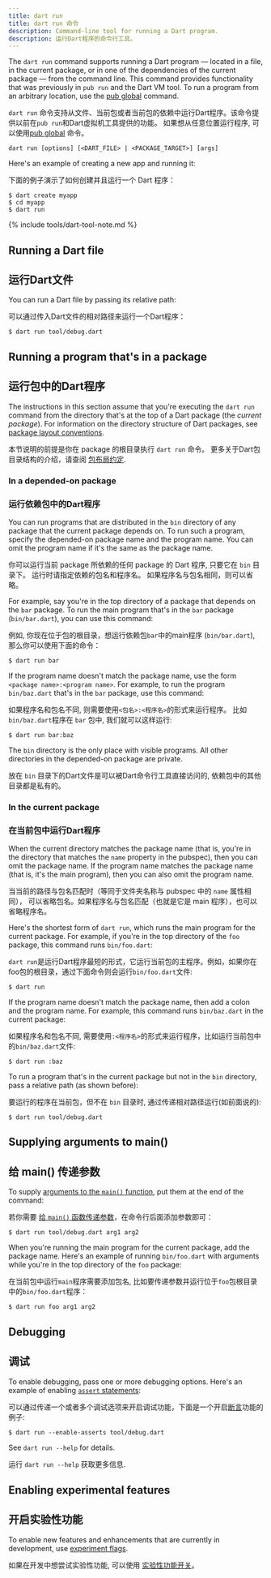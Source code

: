 ```yaml
---
title: dart run
title: dart run 命令
description: Command-line tool for running a Dart program.
description: 运行Dart程序的命令行工具。
---
```


The `dart run` command supports running a Dart program —
located in a file, in the current package, or in one of
the dependencies of the current package — from the command line.
This command provides functionality that was previously in `pub run`
and the Dart VM tool.
To run a program from an arbitrary location,
use the [pub global](/tools/pub/cmd/pub-global) command.

`dart run` 命令支持从文件、当前包或者当前包的依赖中运行Dart程序。该命令提供以前在`pub run`和Dart虚拟机工具提供的功能。
如果想从任意位置运行程序, 可以使用[pub global](/tools/pub/cmd/pub-global) 命令。

```
dart run [options] [<DART_FILE> | <PACKAGE_TARGET>] [args]
```

Here's an example of creating a new app and running it:

下面的例子演示了如何创建并且运行一个 Dart 程序：

```terminal
$ dart create myapp
$ cd myapp
$ dart run
```

{% include tools/dart-tool-note.md %}

## Running a Dart file

## 运行Dart文件

You can run a Dart file by passing its relative path:

可以通过传入Dart文件的相对路径来运行一个Dart程序：

```terminal
$ dart run tool/debug.dart
```

## Running a program that's in a package

## 运行包中的Dart程序

The instructions in this section assume that
you're executing the `dart run` command
from the directory that's at the top of a Dart package
(the _current package_).
For information on the directory structure of Dart packages, see
[package layout conventions](/guides/libraries/create-library-packages).

本节说明的前提是你在 package 的根目录执行 `dart run` 命令。
更多关于Dart包目录结构的介绍，请查阅
[包布局约定](/guides/libraries/create-library-packages).

### In a depended-on package

### 运行依赖包中的Dart程序

You can run programs that are
distributed in the `bin` directory of any package
that the current package depends on.
To run such a program,
specify the depended-on package name and the program name.
You can omit the program name if it's the same as the package name.

你可以运行当前 package 所依赖的任何 package 的 Dart 程序, 只要它在 `bin` 目录下。
运行时请指定依赖的包名和程序名。
如果程序名与包名相同，则可以省略。

For example, say you're in the top directory of a package
that depends on the `bar` package.
To run the main program that's in the `bar` package (`bin/bar.dart`),
you can use this command:

例如, 你现在位于包的根目录，想运行依赖包`bar`中的main程序 (`bin/bar.dart`), 那么你可以使用下面的命令：

```terminal
$ dart run bar
```

If the program name doesn't match the package name,
use the form `<package name>:<program name>`. For example,
to run the program `bin/baz.dart` that's in the `bar` package,
use this command:

如果程序名和包名不同, 则需要使用`<包名>:<程序名>`的形式来运行程序。
比如 `bin/baz.dart`程序在 `bar` 包中, 我们就可以这样运行:

```terminal
$ dart run bar:baz
```

The `bin` directory is the only place with visible programs.
All other directories in the depended-on package are private.

放在 `bin` 目录下的Dart文件是可以被Dart命令行工具直接访问的, 依赖包中的其他目录都是私有的。

### In the current package

### 在当前包中运行Dart程序

When the current directory matches the package name
(that is, you're in the directory that matches
the `name` property in the pubspec),
then you can omit the package name.
If the program name matches the package name
(that is, it's the main program),
then you can also omit the program name.

当当前的路径与包名匹配时（等同于文件夹名称与 pubspec 中的 `name` 属性相同），
可以省略包名。如果程序名与包名匹配（也就是它是 main 程序），也可以省略程序名。

Here's the shortest form of `dart run`,
which runs the main program for the current package.
For example, if you're in the top directory of the `foo` package,
this command runs `bin/foo.dart`:

`dart run`是运行Dart程序最短的形式，它运行当前包的主程序。例如，如果你在foo包的根目录，通过下面命令则会运行`bin/foo.dart`文件:

```terminal
$ dart run
```

If the program name doesn't match the package name,
then add a colon and the program name.
For example, this command runs `bin/baz.dart` in the current package:

如果程序名和包名不同, 需要使用`:<程序名>`的形式来运行程序，比如运行当前包中的`bin/baz.dart`文件:

```terminal
$ dart run :baz
```

To run a program that's in the current package but not in the `bin` directory,
pass a relative path (as shown before):

要运行的程序在当前包，但不在 `bin` 目录时, 通过传递相对路径运行(如前面说的):

```terminal
$ dart run tool/debug.dart
```

## Supplying arguments to main()

## 给 main() 传递参数

To supply [arguments to the `main()` function][args],
put them at the end of the command:

若你需要 [给 `main()` 函数传递参数][args]，在命令行后面添加参数即可：

```terminal
$ dart run tool/debug.dart arg1 arg2
```

When you're running the main program for the current package,
add the package name.
Here's an example of running `bin/foo.dart` with arguments
while you're in the top directory of the `foo` package:

在当前包中运行`main`程序需要添加包名, 比如要传递参数并运行位于`foo`包根目录中的`bin/foo.dart`程序：

```terminal
$ dart run foo arg1 arg2
```

[args]: /guides/language/language-tour#the-main-function

## Debugging

## 调试

To enable debugging, pass one or more debugging options.
Here's an example of enabling [`assert` statements][assert]:

可以通过传递一个或者多个调试选项来开启调试功能，下面是一个开启[断言][assert]功能的例子:

```terminal
$ dart run --enable-asserts tool/debug.dart
```

See `dart run --help` for details.

运行 `dart run --help` 获取更多信息.

[assert]: /guides/language/language-tour#assert

## Enabling experimental features

## 开启实验性功能

To enable new features and enhancements that are currently in development,
use [experiment flags](/tools/experiment-flags).

如果在开发中想尝试实验性功能, 可以使用 [实验性功能开关](/tools/experiment-flags)。
